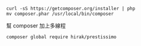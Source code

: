 ```
curl -sS https://getcomposer.org/installer | php
mv composer.phar /usr/local/bin/composer
```
幫 composer 加上多線程
```
composer global require hirak/prestissimo
```
